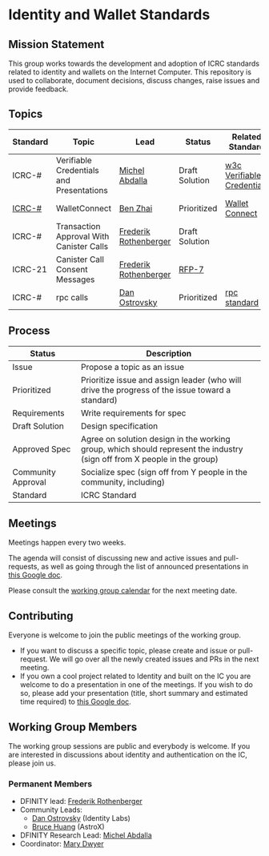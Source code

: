 # Identity and Wallet Standards

## Mission Statement
This group works towards the development and adoption of ICRC standards related to identity and wallets on the Internet Computer. This repository is used to collaborate, document decisions, discuss changes, raise issues and provide feedback.

## Topics
| Standard                                            | Topic                                    | Lead                                                             | Status                                       | Related Standard                                                   | Drafted Spec                                                                                        |
|-----------------------------------------------------|------------------------------------------|------------------------------------------------------------------|----------------------------------------------|--------------------------------------------------------------------|-----------------------------------------------------------------------------------------------------| 
| ICRC-#                                              | Verifiable Credentials and Presentations | [Michel Abdalla](https://github.com/michelabdalla-dfinity)       | Draft Solution                               | [w3c Verifiable Credentials](https://www.w3.org/TR/vc-data-model/) |                                                                                                     |
| [ICRC-#](https://github.com/dfinity/ICRC/issues/11) | WalletConnect                            | [Ben Zhai](https://github.com/benjizhai)                         | Prioritized                                  | [Wallet Connect](https://docs.walletconnect.com/2.0)               |                                                                                                     |
| ICRC-#                                              | Transaction Approval With Canister Calls | [Frederik Rothenberger](https://github.com/frederikrothenberger) | Draft Solution                               |                                                                    | [PR #16](https://github.com/dfinity/wg-identity-authentication/pull/16)                             |
| ICRC-21                                             | Canister Call Consent Messages           | [Frederik Rothenberger](https://github.com/frederikrothenberger) | [RFP-7](https://forum.dfinity.org/t/open-rfp-7-wallet-standard-reference-implementation/20024) |                                                                    | [Draft Spec](https://github.com/dfinity/wg-identity-authentication/blob/main/topics/consent-msg.md) |
| ICRC-#                                              | rpc calls                                | [Dan Ostrovsky](https://github.com/dostro)                       | Prioritized                                  | [rpc standard](https://www.jsonrpc.org/specification)              |                                                                                                     |


## Process
| Status  | Description |
| ------------- | ------------- |
| Issue | Propose a topic as an issue  |
| Prioritized  | Prioritize issue and assign leader (who will drive the progress of the issue toward a standard)  |
| Requirements  | Write requirements for spec  |
| Draft Solution  | Design specification  |
| Approved Spec  | Agree on solution design in the working group, which should represent the industry (sign off from X people in the group)  |
| Community Approval  | Socialize spec (sign off from Y people in the community, including)  |
| Standard  | ICRC Standard  |

## Meetings

Meetings happen every two weeks.

The agenda will consist of discussing new and active issues and pull-requests, as well as going through the list of announced presentations in [this Google doc](https://docs.google.com/document/d/1wSVgXE23LYB4YACm9w2DY92PF5e587I0F5n1fTCWXOE/edit#heading=h.1gqbu1vngt6i).

Please consult the [working group calendar](https://calendar.google.com/calendar/u/0/embed?src=c_ck0gr79bkgcooicn1p87mo1ero@group.calendar.google.com&ctz=Europe/Zurich) for the next meeting date.

## Contributing

Everyone is welcome to join the public meetings of the working group.
* If you want to discuss a specific topic, please create and issue or pull-request. We will go over all the newly created issues and PRs in the next meeting.
* If you own a cool project related to Identity and built on the IC you are welcome to do a presentation in one of the meetings. If you wish to do so, please add your presentation (title, short summary and estimated time required) to [this Google doc](https://docs.google.com/document/d/1wSVgXE23LYB4YACm9w2DY92PF5e587I0F5n1fTCWXOE/edit#heading=h.1gqbu1vngt6i).  

## Working Group Members

The working group sessions are public and everybody is welcome. If you are interested in discussions about identity and authentication on the IC, please join us.

### Permanent Members
* DFINITY lead: [Frederik Rothenberger](https://github.com/frederikrothenberger)
* Community Leads:
  *  [Dan Ostrovsky](https://github.com/dostro) (Identity Labs)
  * [Bruce Huang](https://github.com/brutoshi) (AstroX)
* DFINITY Research Lead: [Michel Abdalla](https://github.com/michelabdalla-dfinity)
* Coordinator: [Mary Dwyer](https://github.com/marydwyer)











                                                                                                                                                                                                                                                                                                    
